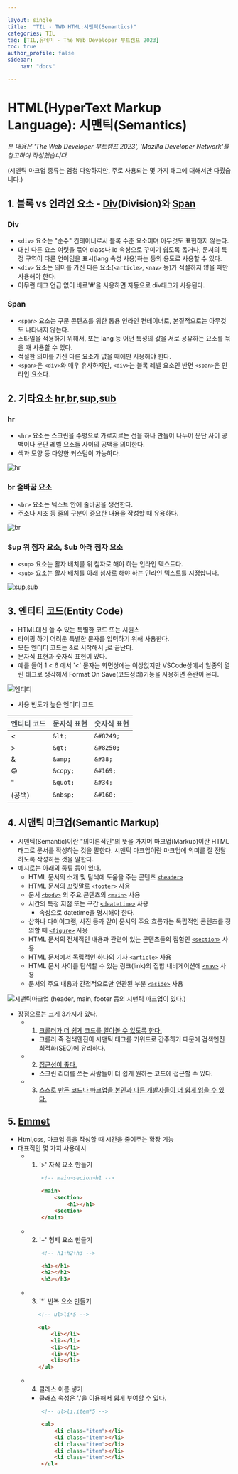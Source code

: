 ```yaml
---

layout: single
title:  "TIL - TWD HTML:시맨틱(Semantics)"
categories: TIL
tag: [TIL,유데미 - The Web Developer 부트캠프 2023]
toc: true
author_profile: false
sidebar:
    nav: "docs"

---
```


# HTML(HyperText Markup Language): 시맨틱(Semantics)

<p data-ke-size="size14"><i>본 내용은 'The Web Developer 부트캠프 2023', 'Mozilla Developer Network'를 참고하여 작성했습니다.</i></p>

(시멘틱 마크업 종류는 엄청 다양하지만, 주로 사용되는 몇 가지 태그에 대해서만 다뤘습니다.)

## 1. 블록 vs 인라인 요소 - [Div](https://developer.mozilla.org/ko/docs/Web/HTML/Element/div)(Division)와 [Span](https://developer.mozilla.org/ko/docs/Web/HTML/Element/span)

### Div

* `<div>` 요소는 "순수" 컨테이너로서 블록 수준 요소이며 아무것도 표현하지 않는다.
* 대신 다른 요소 여럿을 묶어 class나 id 속성으로 꾸미기 쉽도록 돕거나, 문서의 특정 구역이 다른 언어임을 표시(lang 속성 사용)하는 등의 용도로 사용할 수 있다.
* `<div>` 요소는 의미를 가진 다른 요소(`<article>`, `<nav>` 등)가 적절하지 않을 때만 사용해야 한다.
* 아무런 태그 언급 없이 바로'#'을 사용하면 자동으로 div태그가 사용된다.

### Span

* `<span>` 요소는 구문 콘텐츠를 위한 통용 인라인 컨테이너로, 본질적으로는 아무것도 나타내지 않는다.
* 스타일을 적용하기 위해서, 또는 lang 등 어떤 특성의 값을 서로 공유하는 요소를 묶을 때 사용할 수 있다.
* 적절한 의미를 가진 다른 요소가 없을 때에만 사용해야 한다. 
* `<span>`은 `<div>`와 매우 유사하지만, `<div>`는 블록 레벨 요소인 반면 `<span>`은 인라인 요소다.

## 2. 기타요소 [hr](https://developer.mozilla.org/ko/docs/Web/HTML/Element/hr),[br](https://developer.mozilla.org/ko/docs/Web/HTML/Element/br),[sup](https://developer.mozilla.org/ko/docs/Web/HTML/Element/sup),[sub](https://developer.mozilla.org/ko/docs/Web/HTML/Element/sub)

### hr 

* `<hr>` 요소는 스크린을 수평으로 가로지르는 선을 하나 만들어 나누어 문단 사이 공백이나 문단 레벨 요소들 사이의 공백을 의미한다.
* 색과 모양 등 다양한 커스텀이 가능하다.

![hr](/assets/images/Udemy/02/udemy02_hr.PNG)


### br 줄바꿈 요소

* `<br>` 요소는 텍스트 안에 줄바꿈을 생선한다. 
* 주소나 시조 등 줄의 구분이 중요한 내용을 작성할 때 유용하다.

![br](/assets/images/Udemy/02/udemy02_br.PNG)


### Sup 위 첨자 요소, Sub 아래 첨자 요소

*  `<sup>` 요소는 활자 배치를 위 첨자로 해야 하는 인라인 텍스트다.
*  `<sub>` 요소는 활자 배치를 아래 첨자로 해야 하는 인라인 텍스트를 지정합니다.

![sup,sub](/assets/images/Udemy/02/udemy02_sup,sub.PNG)

## 3. 엔티티 코드(Entity Code)

* HTML대신 쓸 수 있는 특별한 코드 또는 시퀀스
* 타이핑 하기 어려운 특별한 문자를 입력하기 위해 사용한다.
* 모든 엔티티 코드는 &로 시작해서 ;로 끝난다.
* 문자식 표현과 숫자식 표현이 있다.
* 예를 들어 1 < 6 에서 '<' 문자는 화면상에는 이상없지만 VSCode상에서 일종의 열린 태그로 생각해서 Format On Save(코드정리)기능을 사용하면 혼란이 온다.
  
![엔티티](/assets/images/Udemy/02/udemy02_엔티티코드.PNG)

* 사용 빈도가 높은 엔티티 코드

| <span style="color:#4D5357">엔티티 코드</span> | <span style="color:#4D5357">문자식 표현</span> | <span style="color:#4D5357">숫자식 표현</span> |
| ---------------------------------------------- | ---------------------------------------------- | ---------------------------------------------- |
| <                                              | `&lt;`                                         | `&#8249;`                                      |
| >                                              | `&gt;`                                         | `&#8250;`                                      |
| &                                              | `&amp;`                                        | `&#38;`                                        |
| ©                                              | `&copy;`                                       | `&#169;`                                       |
| "                                              | `&quot;`                                       | `&#34;`                                        |
| (공백)                                         | `&nbsp;`                                       | `&#160;`                                       |

## 4. 시맨틱 마크업(Semantic Markup)

* 시맨틱(Semantic)이란 "의미론적인"의 뜻을 가지며 마크업(Markup)이란 HTML 태그로 문서를 작성하는 것을 말한다. 시맨틱 마크업이란 마크업에 의미를 잘 전달하도록 작성하는 것을 말한다.
* 예시로는 아래의 종류 등이 있다.
  * HTML 문서의 소개 및 탐색에 도움을 주는 콘텐츠 [`<header>`](https://developer.mozilla.org/ko/docs/Web/HTML/Element/header)
  * HTML 문서의 꼬릿말로 [`<footer>`](https://developer.mozilla.org/ko/docs/Web/HTML/Element/footer) 사용
  * 문서 [`<body>`](https://developer.mozilla.org/ko/docs/Web/HTML/Element/body) 의 주요 콘텐츠의 [`<main>`](https://developer.mozilla.org/ko/docs/Web/HTML/Element/main) 사용
  * 시간의 특정 지점 또는 구간 [`<deatetime>`](https://developer.mozilla.org/ko/docs/Web/HTML/Element/time) 사용
    * 속성으로 datetime을 명시해야 한다.
  * 삽화나 다이어그램, 사진 등과 같이 문서의 주요 흐름과는 독립적인 콘텐츠를 정의할 때 [`<figure>`](https://developer.mozilla.org/ko/docs/Web/HTML/Element/figure) 사용
  * HTML 문서의 전체적인 내용과 관련이 있는 콘텐츠들의 집합인 [`<section>`](https://developer.mozilla.org/ko/docs/Web/HTML/Element/section) 사용
  * HTML 문서에서 독립적인 하나의 기사 [`<article>`](https://developer.mozilla.org/ko/docs/Web/HTML/Element/article) 사용
  * HTML 문서 사이를 탐색할 수 있는 링크(link)의 집합 내비게이션에 [`<nav>`](https://developer.mozilla.org/ko/docs/Web/HTML/Element/nav) 사용
  * 문서의 주요 내용과 간접적으로만 연관된 부분 [`<aside>`](https://developer.mozilla.org/ko/docs/Web/HTML/Element/aside) 사용

![시맨틱마크업](/assets/images/Udemy/02/udemy02_시맨틱마크업.PNG)
  (header, main, footer 등의 시맨틱 마크업이 있다.)


* 장점으로는 크게 3가지가 있다.
  * 1) <U>크롤러가 더 쉽게 코드를 알아볼 수 있도록 한다.</U>
    * 크롤러 즉 검색엔진이 시맨틱 태그를 키워드로 간주하기 때문에 검색엔진 최적화(SEO)에 유리하다.
  * 2) <U>접근성이 좋다.</U>
    * 스크린 리더를 쓰는 사람들이 더 쉽게 원하는 코드에 접근할 수 있다.
  * 3) <U>스스로 만든 코드나 마크업을 본인과 다른 개발자들이 더 쉽게 읽을 수 있다.</U>

## 5. [Emmet](https://emmet.io/)
* Html,css, 마크업 등을 작성할 때 시간을 줄여주는 확장 기능
* 대표적인 몇 가지 사용예시
  * 1) '>' 자식 요소 만들기
    ```html
        <!-- main>secion>h1 -->

        <main>
            <section>
                <h1></h1>
            <section>
        </main>
    ```
  * 2) '+' 형제 요소 만들기
    ```html
        <!-- h1+h2+h3 -->

        <h1></h1>
        <h2></h2>
        <h3></h3>
    ```
  * 3) '*' 반복 요소 만들기
     ```html
        <!-- ul>li*5 -->

        <ul>
            <li></li>
            <li></li>
            <li></li>
            <li></li>
            <li></li>
        </ul>
    ```
  * 4) 클래스 이름 넣기
    * 클래스 속성은 '.'을 이용해서 쉽게 부여할 수 있다.

    ```html
        <!-- ul>li.item*5 -->

        <ul>
            <li class="item"></li>
            <li class="item"></li>
            <li class="item"></li>
            <li class="item"></li>
            <li class="item"></li>
        </ul>
    ```